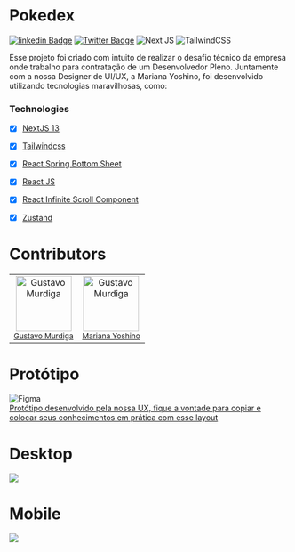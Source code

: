 # Pokedex


[![linkedin Badge](https://img.shields.io/badge/LinkedIn-0077B5?style=for-the-badge&logo=linkedin&logoColor=white)](https://www.linkedin.com/in/gustavo-murdiga-055470178/)
[![Twitter Badge](https://img.shields.io/badge/Twitter-1DA1F2?style=for-the-badge&logo=twitter&logoColor=white)](https://twitter.com/GuMurdiga)
![Next JS](https://img.shields.io/badge/Next-black?style=for-the-badge&logo=next.js&logoColor=white)
![TailwindCSS](https://img.shields.io/badge/tailwindcss-%2338B2AC.svg?style=for-the-badge&logo=tailwind-css&logoColor=white)


<p>
 Esse projeto foi criado com intuito de realizar o desafio técnico da empresa onde trabalho para contratação de um Desenvolvedor Pleno. Juntamente com a nossa Designer de UI/UX, a Mariana Yoshino, foi desenvolvido utilizando tecnologias maravilhosas, como:
 </p>

### Technologies

 - [x] <a href="https://nextjs.org/">NextJS 13</a>
 - [x] <a href="https://tailwindcss.com/">Tailwindcss</a>
 - [x] <a href="https://react-spring.bottom-sheet.dev/">React Spring Bottom Sheet</a>
 - [x] <a href="https://react.dev/">React JS</a>
 - [x] <a href="https://github.com/ankeetmaini/react-infinite-scroll-component">React Infinite Scroll Component</a>
 - [x] <a href="https://zustand-demo.pmnd.rs/">Zustand</a>


# Contributors


<table>
 <tbody>
  <tr>
    <td align="center">
        <img src="https://avatars.githubusercontent.com/u/74632138?v=4" width="100px;" alt="Gustavo Murdiga"/><br/>
          <sub>
              <a href="https://www.linkedin.com/in/gustavo-murdiga-055470178/">
                 Gustavo Murdiga
              </a>
        </sub>
    </td>
    <td align="center">
        <img src="https://media.licdn.com/dms/image/D4D03AQHp4ysVdSCQSA/profile-displayphoto-shrink_800_800/0/1680115683149?e=1697068800&v=beta&t=uQb_uNE1IV_LlDUZpYWdzvBIDQVW0SlSvtDGusTL9kY" width="100px;" alt="Gustavo Murdiga"/>
        <br/>
        <sub>
             <a href="https://www.linkedin.com/in/mariana-yoshino/?trk=public_profile_browsemap&originalSubdomain=br">
                 Mariana Yoshino
            </a>  
        </sub>
    </td>
  </tr>
</tbody>
</table>

# Protótipo
![Figma](https://img.shields.io/badge/figma-%23F24E1E.svg?style=for-the-badge&logo=figma&logoColor=white) <br/>
<a href="https://www.figma.com/file/pV4ki5Q0ictAua3I1tjrcu/Pokemon?node-id=86%3A3206&fuid=1163938666789843694" target="_blank"> 
  Protótipo desenvolvido pela nossa UX, fique a vontade para copiar e colocar seus conhecimentos em prática com esse layout
</a>

# Desktop
<img src="./src/app/assets/readme/template.gif"/>

# Mobile
<img src="./src/app/assets/readme/mobile.gif"/>


